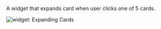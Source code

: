 A widget that expands card when user clicks one of 5 cards.

![widget: Expanding Cards](https://i.makeagif.com/media/3-25-2022/iZVQQ5.gif)

